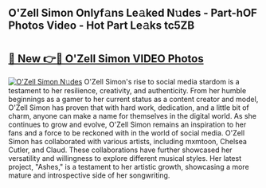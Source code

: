 ## O'Zell Simon Onlyf𝚊ns Le𝚊ked N𝚞des - Part-hOF Photos Video - Hot Part Le𝚊ks tc5ZB

# <h2><a href="http://ac18111.deff.icu/?id=O%27Zell+Simon">🔗 New 👉🔴 O'Zell Simon VIDEO Photos</a></h2>

[![O'Zell Simon N𝚞des](https://i.imgur.com/rIISA9y.gif)](http://ac18111.deff.icu/?id=O%27Zell+Simon)
O'Zell Simon's rise to social media stardom is a testament to her resilience, creativity, and authenticity. From her humble beginnings as a gamer to her current status as a content creator and model, O'Zell Simon has proven that with hard work, dedication, and a little bit of charm, anyone can make a name for themselves in the digital world. As she continues to grow and evolve, O'Zell Simon remains an inspiration to her fans and a force to be reckoned with in the world of social media. O'Zell Simon has collaborated with various artists, including mxmtoon, Chelsea Cutler, and Claud. These collaborations have further showcased her versatility and willingness to explore different musical styles. Her latest project, "Ashes," is a testament to her artistic growth, showcasing a more mature and introspective side of her songwriting.
